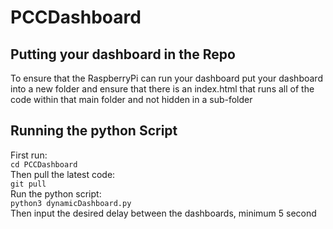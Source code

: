 # PCCDashboard

## Putting your dashboard in the Repo
To ensure that the RaspberryPi can run your dashboard put your dashboard into a new folder and ensure that there is an index.html that runs all of the code within that main folder and not hidden in a sub-folder


## Running the python Script
First run: <br/>
`cd PCCDashboard` <br/>
Then pull the latest code: <br/>
`git pull` <br/>
Run the python script: <br/>
`python3 dynamicDashboard.py` <br/>
Then input the desired delay between the dashboards, minimum 5 second
